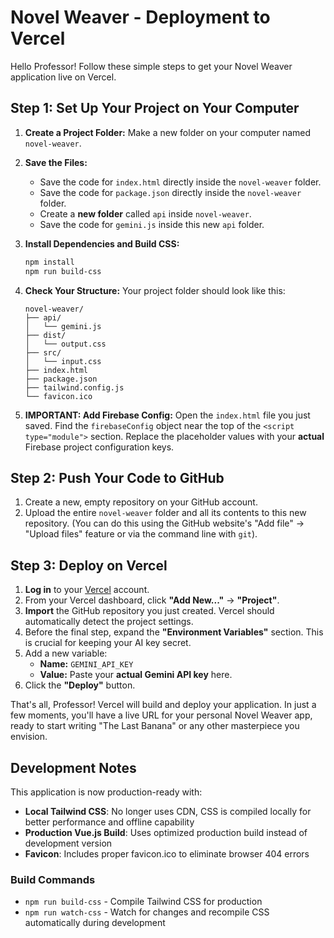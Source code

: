 # Novel Weaver - Deployment to Vercel

Hello Professor! Follow these simple steps to get your Novel Weaver application live on Vercel.

## Step 1: Set Up Your Project on Your Computer

1.  **Create a Project Folder:** Make a new folder on your computer named `novel-weaver`.

2.  **Save the Files:**
    * Save the code for `index.html` directly inside the `novel-weaver` folder.
    * Save the code for `package.json` directly inside the `novel-weaver` folder.
    * Create a **new folder** called `api` inside `novel-weaver`.
    * Save the code for `gemini.js` inside this new `api` folder.

3.  **Install Dependencies and Build CSS:**
    ```bash
    npm install
    npm run build-css
    ```

4.  **Check Your Structure:** Your project folder should look like this:
    ```
    novel-weaver/
    ├── api/
    │   └── gemini.js
    ├── dist/
    │   └── output.css
    ├── src/
    │   └── input.css
    ├── index.html
    ├── package.json
    ├── tailwind.config.js
    └── favicon.ico
    ```

5.  **IMPORTANT: Add Firebase Config:** Open the `index.html` file you just saved. Find the `firebaseConfig` object near the top of the `<script type="module">` section. Replace the placeholder values with your **actual** Firebase project configuration keys.

## Step 2: Push Your Code to GitHub

1.  Create a new, empty repository on your GitHub account.
2.  Upload the entire `novel-weaver` folder and all its contents to this new repository. (You can do this using the GitHub website's "Add file" -> "Upload files" feature or via the command line with `git`).

## Step 3: Deploy on Vercel

1.  **Log in** to your [Vercel](https://vercel.com) account.
2.  From your Vercel dashboard, click **"Add New..."** -> **"Project"**.
3.  **Import** the GitHub repository you just created. Vercel should automatically detect the project settings.
4.  Before the final step, expand the **"Environment Variables"** section. This is crucial for keeping your AI key secret.
5.  Add a new variable:
    * **Name:** `GEMINI_API_KEY`
    * **Value:** Paste your **actual Gemini API key** here.
6.  Click the **"Deploy"** button.

That's all, Professor! Vercel will build and deploy your application. In just a few moments, you'll have a live URL for your personal Novel Weaver app, ready to start writing "The Last Banana" or any other masterpiece you envision.

## Development Notes

This application is now production-ready with:
- **Local Tailwind CSS**: No longer uses CDN, CSS is compiled locally for better performance and offline capability
- **Production Vue.js Build**: Uses optimized production build instead of development version
- **Favicon**: Includes proper favicon.ico to eliminate browser 404 errors

### Build Commands
- `npm run build-css` - Compile Tailwind CSS for production
- `npm run watch-css` - Watch for changes and recompile CSS automatically during development
